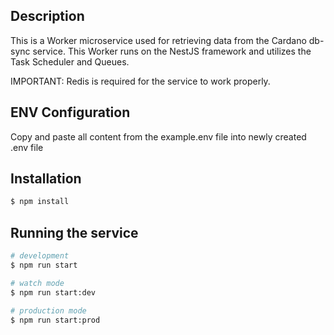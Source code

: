 ## Description

This is a Worker microservice used for retrieving data from the Cardano db-sync service.
This Worker runs on the NestJS framework and utilizes the Task Scheduler and Queues.

IMPORTANT: Redis is required for the service to work properly.

## ENV Configuration

Copy and paste all content from the example.env file into newly created .env file

## Installation

```bash
$ npm install
```

## Running the service

```bash
# development
$ npm run start

# watch mode
$ npm run start:dev

# production mode
$ npm run start:prod
```
